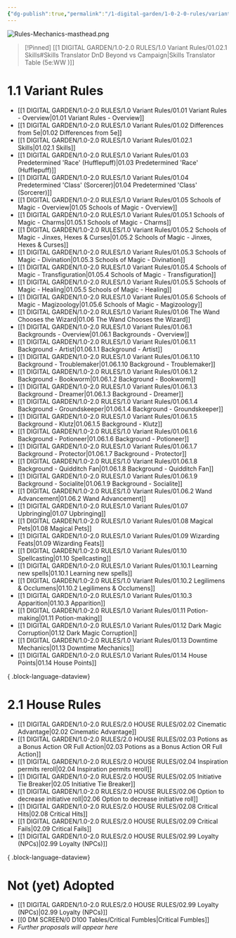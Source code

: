 ```yaml
---
{"dg-publish":true,"permalink":"/1-digital-garden/1-0-2-0-rules/variant-and-house-rules-overview/","title":"Variant & House Rules"}
---
```


![Rules-Mechanics-masthead.png](/img/user/1%20DIGITAL%20GARDEN/Images%20&%20Banners/Rules-Mechanics-masthead.png)

>[!Pinned]
>[[1 DIGITAL GARDEN/1.0-2.0 RULES/1.0 Variant Rules/01.02.1 Skills#Skills Translator DnD Beyond vs Campaign\|Skills Translator Table (5e:WW )]]

# 1.1 Variant Rules
- [[1 DIGITAL GARDEN/1.0-2.0 RULES/1.0 Variant Rules/01.01 Variant Rules - Overview\|01.01 Variant Rules - Overview]]
- [[1 DIGITAL GARDEN/1.0-2.0 RULES/1.0 Variant Rules/01.02 Differences from 5e\|01.02 Differences from 5e]]
- [[1 DIGITAL GARDEN/1.0-2.0 RULES/1.0 Variant Rules/01.02.1 Skills\|01.02.1 Skills]]
- [[1 DIGITAL GARDEN/1.0-2.0 RULES/1.0 Variant Rules/01.03 Predetermined 'Race' (Hufflepuff)\|01.03 Predetermined 'Race' (Hufflepuff)]]
- [[1 DIGITAL GARDEN/1.0-2.0 RULES/1.0 Variant Rules/01.04 Predetermined 'Class' (Sorcerer)\|01.04 Predetermined 'Class' (Sorcerer)]]
- [[1 DIGITAL GARDEN/1.0-2.0 RULES/1.0 Variant Rules/01.05 Schools of Magic - Overview\|01.05 Schools of Magic - Overview]]
- [[1 DIGITAL GARDEN/1.0-2.0 RULES/1.0 Variant Rules/01.05.1 Schools of Magic - Charms\|01.05.1 Schools of Magic - Charms]]
- [[1 DIGITAL GARDEN/1.0-2.0 RULES/1.0 Variant Rules/01.05.2 Schools of Magic - Jinxes, Hexes & Curses\|01.05.2 Schools of Magic - Jinxes, Hexes & Curses]]
- [[1 DIGITAL GARDEN/1.0-2.0 RULES/1.0 Variant Rules/01.05.3 Schools of Magic - Divination\|01.05.3 Schools of Magic - Divination]]
- [[1 DIGITAL GARDEN/1.0-2.0 RULES/1.0 Variant Rules/01.05.4 Schools of Magic - Transfiguration\|01.05.4 Schools of Magic - Transfiguration]]
- [[1 DIGITAL GARDEN/1.0-2.0 RULES/1.0 Variant Rules/01.05.5 Schools of Magic - Healing\|01.05.5 Schools of Magic - Healing]]
- [[1 DIGITAL GARDEN/1.0-2.0 RULES/1.0 Variant Rules/01.05.6 Schools of Magic - Magizoology\|01.05.6 Schools of Magic - Magizoology]]
- [[1 DIGITAL GARDEN/1.0-2.0 RULES/1.0 Variant Rules/01.06 The Wand Chooses the Wizard\|01.06 The Wand Chooses the Wizard]]
- [[1 DIGITAL GARDEN/1.0-2.0 RULES/1.0 Variant Rules/01.06.1 Backgrounds - Overview\|01.06.1 Backgrounds - Overview]]
- [[1 DIGITAL GARDEN/1.0-2.0 RULES/1.0 Variant Rules/01.06.1.1 Background - Artist\|01.06.1.1 Background - Artist]]
- [[1 DIGITAL GARDEN/1.0-2.0 RULES/1.0 Variant Rules/01.06.1.10 Background - Troublemaker\|01.06.1.10 Background - Troublemaker]]
- [[1 DIGITAL GARDEN/1.0-2.0 RULES/1.0 Variant Rules/01.06.1.2 Background - Bookworm\|01.06.1.2 Background - Bookworm]]
- [[1 DIGITAL GARDEN/1.0-2.0 RULES/1.0 Variant Rules/01.06.1.3 Background - Dreamer\|01.06.1.3 Background - Dreamer]]
- [[1 DIGITAL GARDEN/1.0-2.0 RULES/1.0 Variant Rules/01.06.1.4 Background - Groundskeeper\|01.06.1.4 Background - Groundskeeper]]
- [[1 DIGITAL GARDEN/1.0-2.0 RULES/1.0 Variant Rules/01.06.1.5 Background - Klutz\|01.06.1.5 Background - Klutz]]
- [[1 DIGITAL GARDEN/1.0-2.0 RULES/1.0 Variant Rules/01.06.1.6 Background - Potioneer\|01.06.1.6 Background - Potioneer]]
- [[1 DIGITAL GARDEN/1.0-2.0 RULES/1.0 Variant Rules/01.06.1.7 Background - Protector\|01.06.1.7 Background - Protector]]
- [[1 DIGITAL GARDEN/1.0-2.0 RULES/1.0 Variant Rules/01.06.1.8 Background - Quidditch Fan\|01.06.1.8 Background - Quidditch Fan]]
- [[1 DIGITAL GARDEN/1.0-2.0 RULES/1.0 Variant Rules/01.06.1.9 Background - Socialite\|01.06.1.9 Background - Socialite]]
- [[1 DIGITAL GARDEN/1.0-2.0 RULES/1.0 Variant Rules/01.06.2 Wand Advancement\|01.06.2 Wand Advancement]]
- [[1 DIGITAL GARDEN/1.0-2.0 RULES/1.0 Variant Rules/01.07 Upbringing\|01.07 Upbringing]]
- [[1 DIGITAL GARDEN/1.0-2.0 RULES/1.0 Variant Rules/01.08 Magical Pets\|01.08 Magical Pets]]
- [[1 DIGITAL GARDEN/1.0-2.0 RULES/1.0 Variant Rules/01.09 Wizarding Feats\|01.09 Wizarding Feats]]
- [[1 DIGITAL GARDEN/1.0-2.0 RULES/1.0 Variant Rules/01.10 Spellcasting\|01.10 Spellcasting]]
- [[1 DIGITAL GARDEN/1.0-2.0 RULES/1.0 Variant Rules/01.10.1 Learning new spells\|01.10.1 Learning new spells]]
- [[1 DIGITAL GARDEN/1.0-2.0 RULES/1.0 Variant Rules/01.10.2 Legilimens & Occlumens\|01.10.2 Legilimens & Occlumens]]
- [[1 DIGITAL GARDEN/1.0-2.0 RULES/1.0 Variant Rules/01.10.3 Apparition\|01.10.3 Apparition]]
- [[1 DIGITAL GARDEN/1.0-2.0 RULES/1.0 Variant Rules/01.11 Potion-making\|01.11 Potion-making]]
- [[1 DIGITAL GARDEN/1.0-2.0 RULES/1.0 Variant Rules/01.12 Dark Magic Corruption\|01.12 Dark Magic Corruption]]
- [[1 DIGITAL GARDEN/1.0-2.0 RULES/1.0 Variant Rules/01.13 Downtime Mechanics\|01.13 Downtime Mechanics]]
- [[1 DIGITAL GARDEN/1.0-2.0 RULES/1.0 Variant Rules/01.14 House Points\|01.14 House Points]]

{ .block-language-dataview}

# 2.1 House Rules
- [[1 DIGITAL GARDEN/1.0-2.0 RULES/2.0 HOUSE RULES/02.02 Cinematic Advantage\|02.02 Cinematic Advantage]]
- [[1 DIGITAL GARDEN/1.0-2.0 RULES/2.0 HOUSE RULES/02.03 Potions as a Bonus Action OR Full Action\|02.03 Potions as a Bonus Action OR Full Action]]
- [[1 DIGITAL GARDEN/1.0-2.0 RULES/2.0 HOUSE RULES/02.04 Inspiration permits reroll\|02.04 Inspiration permits reroll]]
- [[1 DIGITAL GARDEN/1.0-2.0 RULES/2.0 HOUSE RULES/02.05 Initiative Tie Breaker\|02.05 Initiative Tie Breaker]]
- [[1 DIGITAL GARDEN/1.0-2.0 RULES/2.0 HOUSE RULES/02.06 Option to decrease initiative roll\|02.06 Option to decrease initiative roll]]
- [[1 DIGITAL GARDEN/1.0-2.0 RULES/2.0 HOUSE RULES/02.08 Critical Hits\|02.08 Critical Hits]]
- [[1 DIGITAL GARDEN/1.0-2.0 RULES/2.0 HOUSE RULES/02.09 Critical Fails\|02.09 Critical Fails]]
- [[1 DIGITAL GARDEN/1.0-2.0 RULES/2.0 HOUSE RULES/02.99 Loyalty (NPCs)\|02.99 Loyalty (NPCs)]]

{ .block-language-dataview}

# Not (yet) Adopted
- [[1 DIGITAL GARDEN/1.0-2.0 RULES/2.0 HOUSE RULES/02.99 Loyalty (NPCs)\|02.99 Loyalty (NPCs)]]
- [[0 DM SCREEN/0 D100 Tables/Critical Fumbles\|Critical Fumbles]]
- *Further proposals will appear here*

